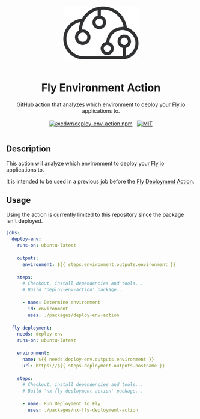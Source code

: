 <p align="center">
  <br />
  <img width="200" src="../../assets/cdwr-cloud.png" alt="codeware sthlm logo">
  <br />
  <br />
</p>

<h1 align='center'>Fly Environment Action</h1>

<p align='center'>
  GitHub action that analyzes which environment to deploy your <a href='https://fly.io'>Fly.io</a> applications to.
  <br />
  <br />
  <a href='https://www.npmjs.com/package/@cdwr/deploy-env-action'><img src='https://img.shields.io/npm/v/@cdwr/deploy-env-action?label=npm%20version' alt='@cdwr/deploy-env-action npm'></a>
  &nbsp;
  <a href='https://opensource.org/licenses/MIT'><img src='https://img.shields.io/badge/License-MIT-green.svg' alt='MIT'></a>
  <br />
  <br />
</p>

## Description

This action will analyze which environment to deploy your <a href='https://fly.io'>Fly.io</a> applications to.

It is intended to be used in a previous job before the [Fly Deployment Action](https://github.com/codeware-sthlm/codeware/tree/master/packages/nx-fly-deployment-action/README.md).

## Usage

Using the action is currently limited to this repository since the package isn't deployed.

```yaml
jobs:
  deploy-env:
    runs-on: ubuntu-latest

    outputs:
      environment: ${{ steps.environment.outputs.environment }}

    steps:
      # Checkout, install dependencies and tools...
      # Build 'deploy-env-action' package...

      - name: Determine environment
        id: environment
        uses: ./packages/deploy-env-action

  fly-deployment:
    needs: deploy-env
    runs-on: ubuntu-latest

    environment:
      name: ${{ needs.deploy-env.outputs.environment }}
      url: https://${{ steps.deployment.outputs.hostname }}

    steps:
      # Checkout, install dependencies and tools...
      # Build 'nx-fly-deployment-action' package...

      - name: Run Deployment to Fly
        uses: ./packages/nx-fly-deployment-action
```
